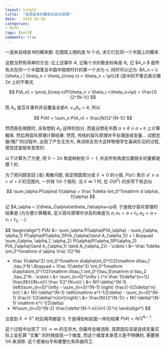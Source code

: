 ```yaml
---
layout: single
title:  "连续版本的概率论容斥原理"
date:   2019-10-30
categories:
- Math
tags: [math]
comments: true
---
```

一道来自绿皮书的概率题: 
在圆周上随机放 $N$ 个点, 求它们在同一个半圆上的概率. 

这题当然有简单的方法: 记上述事件 $A$, 记每个点的极坐标角度 $\theta_i$, 
记 $A_n $ 是所有点在同一个半圆里且半圆中按顺时针的第一个点为 $n$, 
同时可以记为:
$A_n = \\{\theta_i | \theta_n < \theta_{i\neq n} < \theta_n + \pi\\}$
(其中的不等式表示模 $2\pi$ 上的不等式. 

$$
P(A_n) = \prod_{i\neq n}P(\theta_n < \theta_i <\theta_n+\pi) 
= \frac{1}{2^{N-1}}
$$

而 $A_n$ 是互斥事件并且覆盖全部$A$: $\lor_n A_n = A$, 所以

$$
P(A) = \sum_n P(A_n) = \frac{N}{2^{N-1}}
$$

然而我在做题时, 没有想到 $A_n$ 这样的划分, 而是设想在半圆 
$\alpha \le \theta \le \alpha + \pi$ 上计算概率, 然后用容斥原理计算结果. 
然而, 传统的容斥原理并不处理连续变量... 
试图克服/推广的过程中, 出现了产生无穷大, 再消除无穷大这样物理学生喜闻乐见的过程, 
感觉还是挺有意思的. 

以下计算为了方便, 把 $0\sim 2\pi$ 角度映射到 $0\sim 1$, 
并且所有角度位置相关的量都是模 $1$ 的. 

为了把问题变回 (准) 离散问题, 假定把圆周分成 $\delta \to 0$ 的小扇,
$P(\alpha')$ 表示 $\alpha' \le \alpha < \alpha' + \delta$ 的范围内, 
一共有 $1/\delta$ 个扇形. 当 $\delta \ll 1$ 时, 
在 $O(\delta^2)$ 的余项下有近似

$$
\sum_\alpha P(\alpha) f(\alpha) = 
\frac 1\delta \int_0^1\mathrm d \alpha\, f(\alpha)
$$

记 $A_\alpha = \\{\theta_i|\alpha\le\theta_i\le\alpha+\pi$. 
于是统计容斥原理的结果是 (为方便计算概率, 定义容斥原理中涉及的角度为 
$\alpha, \alpha_1 = \alpha+\tau_1, \alpha_2 = \alpha+\tau_1+\tau_2, 
\cdots$): 

$$
\begin{align*}
P(A) &= \sum_\alpha P(\alpha)P(A_\alpha) - \sum_{\alpha, \alpha_1} 
P(\alpha)P(\alpha_1)P(A_{\alpha}\land A_{\alpha_1}) +  \\
&\qquad \sum_{\alpha, \alpha_1, \alpha_2} P(\alpha)P(\alpha_1)P(\alpha_2)
P(A_{\alpha}\land A_{\alpha_1} \land A_{\alpha_2}) - \cdots \\
&= \frac 1\delta \int_0^1\mathrm d \alpha \frac 1{2^N}
- \frac 1{\delta^2}
\int_0^1\mathrm d\alpha\int_0^{1/2}\mathrm d\tau_1 \,\tau_1^N \\
&\qquad + \frac 1{\delta^3}
\int_0^1\mathrm d\alpha\int_0^{1/2}\mathrm d\tau_1 
\int_0^{\tau_1}\mathrm d \tau_2 \,\tau_2^N - \cdots \\
&= \sum_{n=0}^\infty 
(-)^n \frac 1{\delta^{n+1}} \frac{N!}{(N+n)!} \frac 1{2^{N+n}} \\
&= N!(-\delta)^{N-1} \left(\sum_{n=0}^\infty - \sum_{n=0}^{N-1}
\right) \frac{(-1/2\delta)^n}{n!} \\
&= N!(-\delta)^{N-1} \left(\mathrm e^{-1/2\delta} - 
\sum_{n=0}^{N-1} \frac{(-1/2\delta)^n}{n!}\right) \\
&= \frac{N}{2^{N-1}} + N!(-\delta)^{N-1} \mathrm e^{-1/2\delta}
- N!\sum_{n=0}^{N-2} \frac{\delta^{N-1-n}}{n!(-2)^n} 
\end{align*}
$$

注意到 $\delta\to 0^+$ 时后两项都是 $0$, 于是得到和前面一样的结果 $P(A) = N/2^{N-1}$. 

这个过程中出现了 $1/\delta \to \infty$ 的无穷大, 但最终会被消除. 
其原因应该是连续变量实际上会在算 "交集" 的时候提高一个维度, 
而这个维度本身意义是不明确的, 需要用 $1/\delta$ 来消除. 
这个思维似乎和重整化有异曲同工. 

